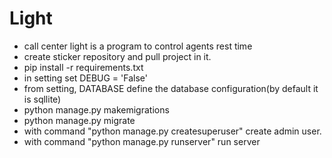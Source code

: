 # Light
- call center light is a program to control agents rest time
- create sticker repository and pull project in it.
- pip install -r requirements.txt
- in setting set DEBUG = 'False'
- from setting, DATABASE define the database configuration(by default it is sqllite)
-  python manage.py makemigrations
-  python manage.py migrate
- with command "python manage.py createsuperuser" create admin user.
- with command "python manage.py runserver" run server


